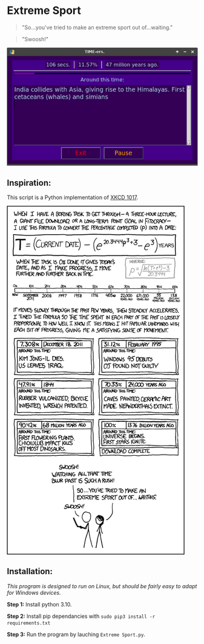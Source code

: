 # Extreme Sport

> "So...you've tried to make an extreme sport out of...waiting."

> "Swoosh!"

![Backward in time](screenshot.png "Backward in time")

## Inspiration:

This script is a Python implementation of [XKCD 1017](https://xkcd.com/1017/).

![Backward in time](backward_in_time.png "Backward in time")

## Installation:

*This program is designed to run on Linux, but should be fairly easy to adapt for Windows devices.*

**Step 1:** Install python 3.10.

**Step 2:** Install pip dependancies with `sudo pip3 install -r requirements.txt`

**Step 3:** Run the program by lauching `Extreme Sport.py`.
